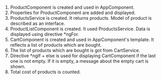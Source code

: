 1. ProductComponent is created and used in AppComponent.
2. Properties for ProductComponent are added and displayed.
3. ProductsService is created. It returns products. Model of product is described as an interface.
4. ProductListComponent is created. It used ProductsService. Data is displayed using directive *ngFor.
5. CartComponent is created and used in AppComponent's template. It reflects a list of products which are bought.
6. The list of products which are bought is got from CartService.
7. Directive *ngIf + else is used for displaying CartComponent if the last one is not empty. If it is empty, a message about the empty cart is shown.
8. Total cost of products is counted.